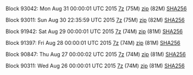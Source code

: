 Block 93042: Mon Aug 31 00:00:01 UTC 2015 [7z](https://transfer.sh/16Buly/bootstrap.dat.20150831.7z) (75M) [zip](https://transfer.sh/eG6kK/bootstrap.dat.20150831.zip) (82M) [SHA256](https://transfer.sh/ZJZ6S/sha256.txt)

Block 93011: Sun Aug 30 22:35:59 UTC 2015 [7z](https://transfer.sh/flK5l/bootstrap.dat.20150830.7z) (75M) [zip](https://transfer.sh/1d5UrT/bootstrap.dat.20150830.zip) (82M) [SHA256](https://transfer.sh/RYmh4/sha256.txt)

Block 91942: Sat Aug 29 00:00:01 UTC 2015 [7z](https://transfer.sh/fKwpC/bootstrap.dat.20150829.7z) (74M) [zip](https://transfer.sh/E6Gpr/bootstrap.dat.20150829.zip) (81M) [SHA256](https://transfer.sh/uw7dv/sha256.txt)

Block 91397: Fri Aug 28 00:00:01 UTC 2015 [7z](https://transfer.sh/9TGdR/bootstrap.dat.20150828.7z) (74M) [zip](https://transfer.sh/syhGh/bootstrap.dat.20150828.zip) (81M) [SHA256](https://transfer.sh/KySA4/sha256.txt)

Block 90847: Thu Aug 27 00:00:02 UTC 2015 [7z](https://transfer.sh/15ykzn/bootstrap.dat.20150827.7z) (74M) [zip](https://transfer.sh/12olKu/bootstrap.dat.20150827.zip) (81M) [SHA256](https://transfer.sh/12SuLD/sha256.txt)

Block 90311: Wed Aug 26 00:00:01 UTC 2015 [7z](https://transfer.sh/fkjy9/bootstrap.dat.20150826.7z) (74M) [zip](https://transfer.sh/Ce1As/bootstrap.dat.20150826.zip) (81M) [SHA256](https://transfer.sh/jAMdc/sha256.txt)
